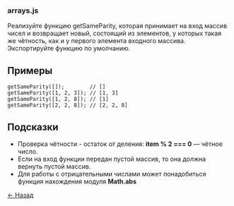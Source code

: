 ### arrays.js

Реализуйте функцию getSameParity, которая принимает на вход массив чисел и возвращает новый, состоящий из элементов, у которых такая же чётность, как и у первого элемента входного массива. Экспортируйте функцию по умолчанию.

## Примеры
```
getSameParity([]);        // []
getSameParity([1, 2, 3]); // [1, 3]
getSameParity([1, 2, 8]); // [1]
getSameParity([2, 2, 8]); // [2, 2, 8]
```
## Подсказки
- Проверка чётности - остаток от деления: **item % 2 === 0** — чётное число.
- Если на вход функции передан пустой массив, то она должна вернуть пустой массив.
- Для работы с отрицательными числами может понадобиться функция нахождения модуля **Math.abs**

[&#x2190; Назад](https://github.com/from0toweb/hexlet_tasks/tree/master)
